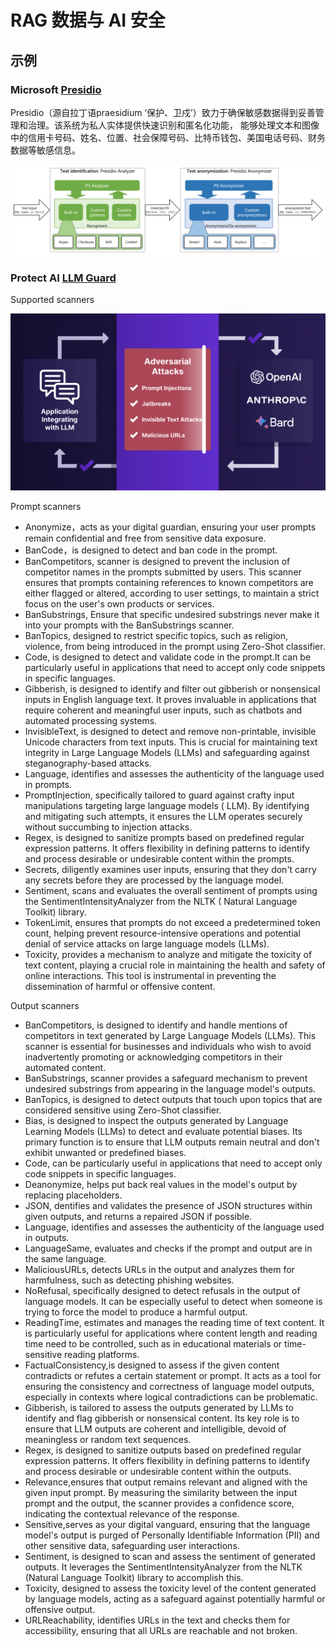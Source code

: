 # RAG 数据与 AI 安全

## 示例

### Microsoft [Presidio](https://microsoft.github.io/presidio/)

Presidio（源自拉丁语praesidium ‘保护、卫戍’）致力于确保敏感数据得到妥善管理和治理。该系统为私人实体提供快速识别和匿名化功能，
能够处理文本和图像中的信用卡号码、姓名、位置、社会保障号码、比特币钱包、美国电话号码、财务数据等敏感信息。

![](images/presidio-analyze-anonymize.png)

### Protect AI [LLM Guard](https://llm-guard.com/)

Supported scanners

![](images/LLMGuard-features.webp)

Prompt scanners

- Anonymize，acts as your digital guardian, ensuring your user prompts remain confidential and free from sensitive data
  exposure.
- BanCode，is designed to detect and ban code in the prompt.
- BanCompetitors, scanner is designed to prevent the inclusion of competitor names in the prompts submitted by users.
  This scanner ensures that prompts containing references to known competitors are either flagged or altered, according
  to user settings, to maintain a strict focus on the user's own products or services.
- BanSubstrings, Ensure that specific undesired substrings never make it into your prompts with the BanSubstrings
  scanner.
- BanTopics, designed to restrict specific topics, such as religion, violence, from being introduced in the prompt using
  Zero-Shot classifier.
- Code, is designed to detect and validate code in the prompt.It can be particularly useful in applications that need to
  accept only code snippets in specific languages.
- Gibberish, is designed to identify and filter out gibberish or nonsensical inputs in English language text. It proves
  invaluable in applications that require coherent and meaningful user inputs, such as chatbots and automated processing
  systems.
- InvisibleText, is designed to detect and remove non-printable, invisible Unicode characters from text inputs. This is
  crucial for maintaining text integrity in Large Language Models (LLMs) and safeguarding against steganography-based
  attacks.
- Language, identifies and assesses the authenticity of the language used in prompts.
- PromptInjection, specifically tailored to guard against crafty input manipulations targeting large language models (
  LLM). By identifying and mitigating such attempts, it ensures the LLM operates securely without succumbing to
  injection attacks.
- Regex, is designed to sanitize prompts based on predefined regular expression patterns. It offers flexibility in
  defining patterns to identify and process desirable or undesirable content within the prompts.
- Secrets, diligently examines user inputs, ensuring that they don't carry any secrets before they are processed by the
  language model.
- Sentiment, scans and evaluates the overall sentiment of prompts using the SentimentIntensityAnalyzer from the NLTK (
  Natural Language Toolkit) library.
- TokenLimit, ensures that prompts do not exceed a predetermined token count, helping prevent resource-intensive
  operations and potential denial of service attacks on large language models (LLMs).
- Toxicity, provides a mechanism to analyze and mitigate the toxicity of text content, playing a crucial role in
  maintaining the health and safety of online interactions. This tool is instrumental in preventing the dissemination of
  harmful or offensive content.

Output scanners

- BanCompetitors, is designed to identify and handle mentions of competitors in text generated by Large Language
  Models (LLMs). This scanner is essential for businesses and individuals who wish to avoid inadvertently promoting or
  acknowledging competitors in their automated content.
- BanSubstrings, scanner provides a safeguard mechanism to prevent undesired substrings from appearing in the language
  model's outputs.
- BanTopics, is designed to detect outputs that touch upon topics that are considered sensitive using Zero-Shot
  classifier.
- Bias, is designed to inspect the outputs generated by Language Learning Models (LLMs) to detect and evaluate potential
  biases. Its primary function is to ensure that LLM outputs remain neutral and don't exhibit unwanted or predefined
  biases.
- Code, can be particularly useful in applications that need to accept only code snippets in specific languages.
- Deanonymize, helps put back real values in the model's output by replacing placeholders.
- JSON, dentifies and validates the presence of JSON structures within given outputs, and returns a repaired JSON if
  possible.
- Language, identifies and assesses the authenticity of the language used in outputs.
- LanguageSame, evaluates and checks if the prompt and output are in the same language.
- MaliciousURLs, detects URLs in the output and analyzes them for harmfulness, such as detecting phishing websites.
- NoRefusal, specifically designed to detect refusals in the output of language models. It can be especially useful to
  detect when someone is trying to force the model to produce a harmful output.
- ReadingTime, estimates and manages the reading time of text content. It is particularly useful for applications where
  content length and reading time need to be controlled, such as in educational materials or time-sensitive reading
  platforms.
- FactualConsistency,is designed to assess if the given content contradicts or refutes a certain statement or prompt. It
  acts as a tool for ensuring the consistency and correctness of language model outputs, especially in contexts where
  logical contradictions can be problematic.
- Gibberish, is tailored to assess the outputs generated by LLMs to identify and flag gibberish or nonsensical content.
  Its key role is to ensure that LLM outputs are coherent and intelligible, devoid of meaningless or random text
  sequences.
- Regex, is designed to sanitize outputs based on predefined regular expression patterns. It offers flexibility in
  defining patterns to identify and process desirable or undesirable content within the outputs.
- Relevance,ensures that output remains relevant and aligned with the given input prompt. By measuring the similarity
  between the input prompt and the output, the scanner provides a confidence score, indicating the contextual relevance
  of the response.
- Sensitive,serves as your digital vanguard, ensuring that the language model's output is purged of Personally
  Identifiable Information (PII) and other sensitive data, safeguarding user interactions.
- Sentiment, is designed to scan and assess the sentiment of generated outputs. It leverages the
  SentimentIntensityAnalyzer from the NLTK (Natural Language Toolkit) library to accomplish this.
- Toxicity, designed to assess the toxicity level of the content generated by language models, acting as a safeguard
  against potentially harmful or offensive output.
- URLReachability, identifies URLs in the text and checks them for accessibility, ensuring that all URLs are reachable
  and not broken.

